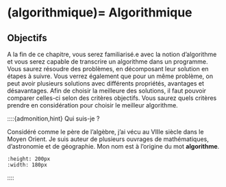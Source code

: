 (algorithmique)=
Algorithmique
==============================


## Objectifs

A la fin de ce chapitre, vous serez familiarisé.e avec la notion d’algorithme et vous serez capable de transcrire un algorithme dans un programme. Vous saurez résoudre des problèmes, en décomposant leur solution en étapes à suivre. Vous verrez également que pour un même problème, on peut avoir plusieurs solutions avec différents propriétés, avantages et désavantages. Afin de choisir la meilleure des solutions, il faut pouvoir comparer celles-ci selon des critères objectifs. Vous saurez quels critères prendre en considération pour choisir le meilleur algorithme.  

::::{admonition,hint} Qui suis-je ?

Considéré comme le père de l’algèbre, j’ai vécu au VIIIe siècle dans le Moyen Orient. Je suis auteur de plusieurs ouvrages de mathématiques, d’astronomie et de géographie. Mon nom est à l’origine du mot **algorithme**.


```{image} media/Al-Khwarizmi.png
:height: 200px
:width: 180px
```

::::





